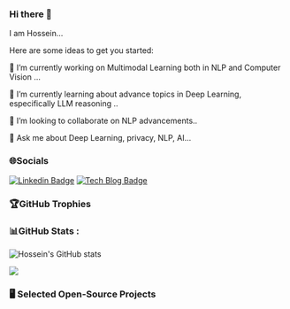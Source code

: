 ### Hi there 👋

I am Hossein...

Here are some ideas to get you started:

🔭 I’m currently working on Multimodal Learning both in NLP and Computer Vision ...

🌱 I’m currently learning about advance topics in Deep Learning, especifically LLM reasoning ..

👯 I’m looking to collaborate on NLP advancements..

💬 Ask me about Deep Learning, privacy, NLP, AI...

<!-- 📫 How to reach me: **[My LinkedIn!](https://www.linkedin.com/in/hossein-rajoli-nowdeh-39933b59/)** -->

### 🌐Socials

[![Linkedin Badge](https://img.shields.io/badge/-LinkedIn-blue?style=flat-square&logo=Linkedin&logoColor=white&link=https://www.linkedin.com/in/jang-won-park/)](https://www.linkedin.com/in/sinalk/)
[![Tech Blog Badge](http://img.shields.io/badge/-Tech%20blog-black?style=flat-square&logo=github&link=https://medium.com/machine-learning-mindset)](https://medium.com/machine-learning-mindset) 


### 🏆GitHub Trophies

<!-- ![](https://github-profile-trophy.vercel.app/?username=HRajoliN&theme=darkhub&no-frame=false&no-bg=false&margin-w=4) -->

### 📊GitHub Stats :


![Hossein's GitHub stats](https://github-readme-stats.vercel.app/api?username=HRajoliN&theme=dark&show_icons=true)


<!-- ![](https://github-readme-streak-stats.herokuapp.com/?user=vahidalizadeh&theme=radical&hide_border=false)<br/> -->

![](http://github-readme-streak-stats.herokuapp.com?user=HRajoliN&theme=elegant&date_format=M%20j%5B%2C%20Y%5D)<br/>

### 🖥️ Selected Open-Source Projects
<!-- <table>
<tr><th>Machine Learning & AI </th>
<tr><td>

|Title | Stars | Technologies|
|--|--|--|
| [TensorFlow World](https://github.com/astorfi/TensorFlow-World) | <img alt="Stars" src="https://img.shields.io/github/stars/astorfi/TensorFlow-World?style=flat-square&labelColor=black"/> | ![TensorFlow](https://img.shields.io/badge/TF-black?style=flat-square&logo=tensorflow) ![Python](https://img.shields.io/badge/PY-black?style=flat-square&logo=python)|
| [Comprehensive TensorFlow Course](https://github.com/instillai/TensorFlow-Course) | <img alt="Stars" src="https://img.shields.io/github/stars/instillai/TensorFlow-Course?style=flat-square&labelColor=black"/> | ![TensorFlow](https://img.shields.io/badge/TF-black?style=flat-square&logo=tensorflow) ![Python](https://img.shields.io/badge/PY-black?style=flat-square&logo=python)|
| [Comprehensive Basic ML Course](https://github.com/instillai/machine-learning-course) | <img alt="Stars" src="https://img.shields.io/github/stars/instillai/machine-learning-course?style=flat-square&labelColor=black"/> | ![Python](https://img.shields.io/badge/PY-black?style=flat-square&logo=python) ![PyTorch](https://img.shields.io/badge/PT-black?style=flat-square&logo=pytorch) ![Scikit-Learn](https://img.shields.io/badge/SkLearn-black?style=flat-square&logo=scikit-learn) ![Pandas](https://img.shields.io/badge/Pandas-black?style=flat-square&logo=pandas) ![NumPy](https://img.shields.io/badge/NumPy-black?style=flat-square&logo=numpy) ![Seaborn](https://img.shields.io/badge/Seaborn-black?style=flat-square&logo=seaborn) ![OpenCV](https://img.shields.io/badge/OpenCV-black?style=flat-square&logo=opencv)|
| [3D convolutional speaker recognition](https://github.com/astorfi/3D-convolutional-speaker-recognition) | <img alt="Stars" src="https://img.shields.io/github/stars/astorfi/3D-convolutional-speaker-recognition?style=flat-square&labelColor=black"/> |  ![Python](https://img.shields.io/badge/PY-black?style=flat-square&logo=python) ![PyTorch](https://img.shields.io/badge/PT-black?style=flat-square&logo=pytorch) ![NumPy](https://img.shields.io/badge/NumPy-black?style=flat-square&logo=numpy) ![Pandas](https://img.shields.io/badge/Pandas-black?style=flat-square&logo=pandas) ![Matplotlib](https://img.shields.io/badge/Matplotlib-black?style=flat-square&logo=matplotlib) ![Seaborn](https://img.shields.io/badge/Seaborn-black?style=flat-square&logo=seaborn) ![OpenCV](https://img.shields.io/badge/OpenCV-black?style=flat-square&logo=opencv) ![Jupyter](https://img.shields.io/badge/Jupyter-black?style=flat-square&logo=jupyter) ![Git](https://img.shields.io/badge/Git-black?style=flat-square&logo=git) ![Hugging Face](https://img.shields.io/badge/HF-black?style=flat-square&logo=huggingface) ![Keras](https://img.shields.io/badge/Keras-black?style=flat-square&logo=keras) ![AWS](https://img.shields.io/badge/AWS-black?style=flat-square&logo=amazon-aws)|
| [SpeechPy: A library for speech recognition](https://github.com/astorfi/speechpy) | <img alt="Stars" src="https://img.shields.io/github/stars/astorfi/speechpy?style=flat-square&labelColor=black"/> | ![Python](https://img.shields.io/badge/PY-black?style=flat-square&logo=python) ![NumPy](https://img.shields.io/badge/NumPy-black?style=flat-square&logo=numpy) ![Pandas](https://img.shields.io/badge/Pandas-black?style=flat-square&logo=pandas) ![Matplotlib](https://img.shields.io/badge/Matplotlib-black?style=flat-square&logo=matplotlib) ![Jupyter](https://img.shields.io/badge/Jupyter-black?style=flat-square&logo=jupyter) ![Git](https://img.shields.io/badge/Git-black?style=flat-square&logo=git) ![VS Code](https://img.shields.io/badge/VSCode-black?style=flat-square&logo=visual-studio-code)|
| [Lip Reading with 3D Convolutional Neural Networks](https://github.com/astorfi/lip-reading-deeplearning) | <img alt="Stars" src="https://img.shields.io/github/stars/astorfi/lip-reading-deeplearning?style=flat-square&labelColor=black"/> | ![Python](https://img.shields.io/badge/PY-black?style=flat-square&logo=python) ![TensorFlow](https://img.shields.io/badge/TF-black?style=flat-square&logo=tensorflow) ![PyTorch](https://img.shields.io/badge/PT-black?style=flat-square&logo=pytorch) ![OpenCV](https://img.shields.io/badge/OpenCV-black?style=flat-square&logo=opencv) ![NumPy](https://img.shields.io/badge/NumPy-black?style=flat-square&logo=numpy) ![Matplotlib](https://img.shields.io/badge/Matplotlib-black?style=flat-square&logo=matplotlib) ![Hugging Face](https://img.shields.io/badge/HF-black?style=flat-square&logo=huggingface) ![Jupyter](https://img.shields.io/badge/Jupyter-black?style=flat-square&logo=jupyter) ![Deep Learning](https://img.shields.io/badge/DL-black?style=flat-square&logo=deeplearning-ai) ![Git](https://img.shields.io/badge/Git-black?style=flat-square&logo=git) ![VS Code](https://img.shields.io/badge/VSCode-black?style=flat-square&logo=visual-studio-code)|
| [Large Scale AI Blueprint](https://github.com/astorfi/Large-Scale-AI-Blueprint) | <img alt="Stars" src="https://img.shields.io/github/stars/astorfi/Large-Scale-AI-Blueprint?style=flat-square&labelColor=black"/> | ![HGNPub](https://img.shields.io/badge/Published-black?style=flat-square&logo=googlescholar)|
| [LLM Alignment Project Template](https://github.com/astorfi/LLM-Alignment-Project-Template) | <img alt="Stars" src="https://img.shields.io/github/stars/astorfi/LLM-Alignment-Project-Template?style=flat-square&labelColor=black"/> | ![Python](https://img.shields.io/badge/PY-black?style=flat-square&logo=python) ![PyTorch](https://img.shields.io/badge/PT-black?style=flat-square&logo=pytorch) ![Hugging Face](https://img.shields.io/badge/HF-black?style=flat-square&logo=huggingface) ![OpenAI](https://img.shields.io/badge/OpenAI-black?style=flat-square&logo=openai) ![NumPy](https://img.shields.io/badge/NumPy-black?style=flat-square&logo=numpy) ![Pandas](https://img.shields.io/badge/Pandas-black?style=flat-square&logo=pandas) ![Matplotlib](https://img.shields.io/badge/Matplotlib-black?style=flat-square&logo=matplotlib) ![Deep Learning](https://img.shields.io/badge/DL-black?style=flat-square&logo=deeplearning-ai) ![Jupyter](https://img.shields.io/badge/Jupyter-black?style=flat-square&logo=jupyter) ![Git](https://img.shields.io/badge/Git-black?style=flat-square&logo=git) ![VS Code](https://img.shields.io/badge/VSCode-black?style=flat-square&logo=visual-studio-code) ![AWS](https://img.shields.io/badge/AWS-black?style=flat-square&logo=amazon-aws) ![Azure](https://img.shields.io/badge/Azure-black?style=flat-square&logo=microsoft-azure)|
| [Audio Generation with Stable Diffisuion Models](https://github.com/astorfi/audio-diffusion-tutorial) | <img alt="Stars" src="https://img.shields.io/github/stars/astorfi/audio-diffusion-tutorial?style=flat-square&labelColor=black"/> | ![Python](https://img.shields.io/badge/PY-black?style=flat-square&logo=python) ![PyTorch](https://img.shields.io/badge/PT-black?style=flat-square&logo=pytorch) ![Hugging Face](https://img.shields.io/badge/HF-black?style=flat-square&logo=huggingface) ![NumPy](https://img.shields.io/badge/NumPy-black?style=flat-square&logo=numpy) ![Pandas](https://img.shields.io/badge/Pandas-black?style=flat-square&logo=pandas) ![Librosa](https://img.shields.io/badge/Librosa-black?style=flat-square&logo=soundcloud) ![Matplotlib](https://img.shields.io/badge/Matplotlib-black?style=flat-square&logo=matplotlib) ![Jupyter](https://img.shields.io/badge/Jupyter-black?style=flat-square&logo=jupyter) ![Deep Learning](https://img.shields.io/badge/DL-black?style=flat-square&logo=deeplearning-ai) ![Git](https://img.shields.io/badge/Git-black?style=flat-square&logo=git) ![VS Code](https://img.shields.io/badge/VSCode-black?style=flat-square&logo=visual-studio-code) ![AWS](https://img.shields.io/badge/AWS-black?style=flat-square&logo=amazon-aws) ![Audio](https://img.shields.io/badge/Audio-black?style=flat-square&logo=audiomack)|
| [Correlated Capturing GANs for Synthetic Data Generation](https://github.com/astorfi/cor-gan) | <img alt="Stars" src="https://img.shields.io/github/stars/astorfi/cor-gan?style=flat-square&labelColor=black"/> | ![Python](https://img.shields.io/badge/PY-black?style=flat-square&logo=python) ![PyTorch](https://img.shields.io/badge/PT-black?style=flat-square&logo=pytorch) ![TensorFlow](https://img.shields.io/badge/TF-black?style=flat-square&logo=tensorflow) ![Hugging Face](https://img.shields.io/badge/HF-black?style=flat-square&logo=huggingface) ![NumPy](https://img.shields.io/badge/NumPy-black?style=flat-square&logo=numpy) ![Pandas](https://img.shields.io/badge/Pandas-black?style=flat-square&logo=pandas) ![Matplotlib](https://img.shields.io/badge/Matplotlib-black?style=flat-square&logo=matplotlib) ![GANs](https://img.shields.io/badge/GANs-black?style=flat-square&logo=deeplearning-ai) ![Deep Learning](https://img.shields.io/badge/DL-black?style=flat-square&logo=deeplearning-ai) ![Jupyter](https://img.shields.io/badge/Jupyter-black?style=flat-square&logo=jupyter) ![Git](https://img.shields.io/badge/Git-black?style=flat-square&logo=git) ![VS Code](https://img.shields.io/badge/VSCode-black?style=flat-square&logo=visual-studio-code) ![AWS](https://img.shields.io/badge/AWS-black?style=flat-square&logo=amazon-aws)|
| [Attention Guided Sparse Neural Networks](https://github.com/astorfi/attention-guided-sparsity) | <img alt="Stars" src="https://img.shields.io/github/stars/astorfi/attention-guided-sparsity?style=flat-square&labelColor=black"/> | ![Python](https://img.shields.io/badge/PY-black?style=flat-square&logo=python) ![PyTorch](https://img.shields.io/badge/PT-black?style=flat-square&logo=pytorch) ![NumPy](https://img.shields.io/badge/NumPy-black?style=flat-square&logo=numpy) ![Pandas](https://img.shields.io/badge/Pandas-black?style=flat-square&logo=pandas) ![Matplotlib](https://img.shields.io/badge/Matplotlib-black?style=flat-square&logo=matplotlib) ![Attention](https://img.shields.io/badge/Attention-black?style=flat-square&logo=deeplearning-ai) ![Sparsity](https://img.shields.io/badge/Sparsity-black?style=flat-square&logo=matrix) ![Deep Learning](https://img.shields.io/badge/DL-black?style=flat-square&logo=deeplearning-ai) ![Jupyter](https://img.shields.io/badge/Jupyter-black?style=flat-square&logo=jupyter) ![Git](https://img.shields.io/badge/Git-black?style=flat-square&logo=git) ![VS Code](https://img.shields.io/badge/VSCode-black?style=flat-square&logo=visual-studio-code) ![AWS](https://img.shields.io/badge/AWS-black?style=flat-square&logo=amazon-aws) |


</td>
</tr> </table> -->

